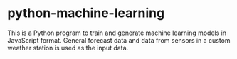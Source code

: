 # python-machine-learning

This is a Python program to train and generate machine learning models in JavaScript format. General forecast data and data from sensors in a custom weather station is used as the input data.
